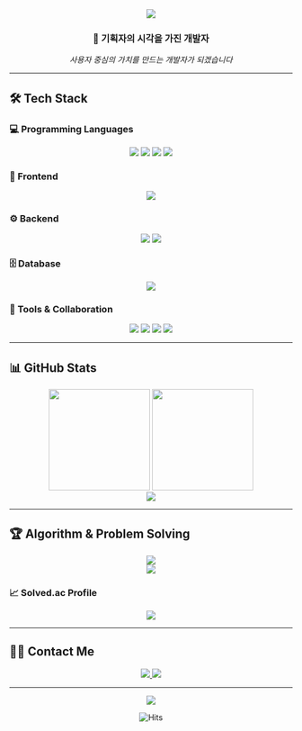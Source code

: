 <div align="center">
    <img src="https://capsule-render.vercel.app/api?type=waving&color=0:E3F2FD,100:2196F3&height=200&text=JIEUN%20YU&animation=fadeIn&fontColor=ffffff&fontSize=50&fontAlignY=35" />
</div>

<div align="center">
    <h3>🎯 기획자의 시각을 가진 개발자</h3>
    <p><em>사용자 중심의 가치를 만드는 개발자가 되겠습니다</em></p>
</div>

---

## 🛠️ Tech Stack

### 💻 Programming Languages
<div align="center">
    <img src="https://img.shields.io/badge/Java-ED8B00?style=for-the-badge&logo=openjdk&logoColor=white" />
    <img src="https://img.shields.io/badge/JavaScript-F7DF1E?style=for-the-badge&logo=JavaScript&logoColor=black" />
    <img src="https://img.shields.io/badge/HTML5-E34F26?style=for-the-badge&logo=html5&logoColor=white" />
    <img src="https://img.shields.io/badge/CSS3-1572B6?style=for-the-badge&logo=css3&logoColor=white" />
</div>

### 🎨 Frontend
<div align="center">
    <img src="https://img.shields.io/badge/Vue.js-35495E?style=for-the-badge&logo=vue.js&logoColor=4FC08D" />
</div>

### ⚙️ Backend
<div align="center">
    <img src="https://img.shields.io/badge/Spring-6DB33F?style=for-the-badge&logo=spring&logoColor=white" />
    <img src="https://img.shields.io/badge/Spring_Boot-F2F4F9?style=for-the-badge&logo=spring-boot" />
</div>

### 🗄️ Database
<div align="center">
    <img src="https://img.shields.io/badge/MySQL-005C84?style=for-the-badge&logo=mysql&logoColor=white" />
</div>

### 🔧 Tools & Collaboration
<div align="center">
    <img src="https://img.shields.io/badge/Git-F05032?style=for-the-badge&logo=git&logoColor=white" />
    <img src="https://img.shields.io/badge/GitHub-100000?style=for-the-badge&logo=github&logoColor=white" />
    <img src="https://img.shields.io/badge/Figma-F24E1E?style=for-the-badge&logo=figma&logoColor=white" />
    <img src="https://img.shields.io/badge/Notion-000000?style=for-the-badge&logo=notion&logoColor=white" />
</div>

---

## 📊 GitHub Stats

<div align="center">
    <img height="180em" src="https://github-readme-stats.vercel.app/api?username=Jieun4587&show_icons=true&theme=vue&include_all_commits=true&count_private=true"/>
    <img height="180em" src="https://github-readme-stats.vercel.app/api/top-langs/?username=Jieun4587&layout=compact&langs_count=8&theme=vue"/>
</div>

<div align="center">
    <img src="https://github-readme-streak-stats.herokuapp.com/?user=Jieun4587&theme=vue" />
</div>

---

## 🏆 Algorithm & Problem Solving

<div align="center">
    <img src="http://mazassumnida.wtf/api/v2/generate_badge?boj=jieun8764"/>
</div>

<div align="center">
    <img src="http://mazassumnida.wtf/api/generate_badge?boj=jieun8764"/>
</div>

### 📈 Solved.ac Profile
<div align="center">
    <img src="http://mazassumnida.wtf/api/mini/generate_badge?boj=jieun8764"/>
</div>

---

## 🧑‍💻 Contact Me

<div align="center">
    <a href="mailto:jieun8764@gmail.com">
        <img src="https://img.shields.io/badge/Gmail-D14836?style=for-the-badge&logo=gmail&logoColor=white" />
    </a>
    <a href="https://github.com/Jieun4587">
        <img src="https://img.shields.io/badge/GitHub-100000?style=for-the-badge&logo=github&logoColor=white" />
    </a>
</div>

---

<div align="center">
    <img src="https://capsule-render.vercel.app/api?type=waving&color=0:2196F3,100:E3F2FD&height=120&section=footer" />
</div>

<div align="center">
    
![Hits](https://hits.seeyoufarm.com/api/count/incr/badge.svg?url=https%3A%2F%2Fgithub.com%2FJieun4587&count_bg=%2379C83D&title_bg=%23555555&icon=&icon_color=%23E7E7E7&title=Profile+Views&edge_flat=false)

</div>
